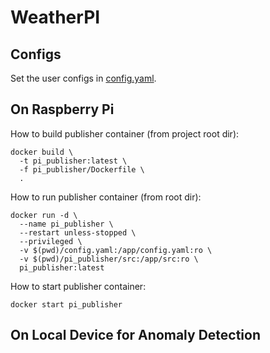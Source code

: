 # WeatherPI



## Configs
Set the user configs in [config.yaml](config.yaml).

## On Raspberry Pi
How to build publisher container (from project root dir):
```
docker build \
  -t pi_publisher:latest \
  -f pi_publisher/Dockerfile \
  .
```

How to run publisher container (from root dir):
```
docker run -d \
  --name pi_publisher \
  --restart unless-stopped \
  --privileged \
  -v $(pwd)/config.yaml:/app/config.yaml:ro \
  -v $(pwd)/pi_publisher/src:/app/src:ro \
  pi_publisher:latest
```

How to start publisher container:
```
docker start pi_publisher
```

## On Local Device for Anomaly Detection

